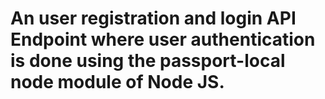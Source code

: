 # An user registration and login API Endpoint where user authentication is done using the passport-local node module of Node JS.
